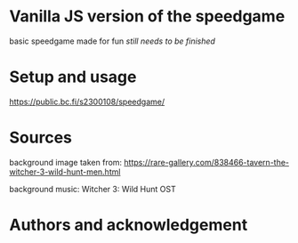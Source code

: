 # Vanilla JS version of the speedgame

basic speedgame made for fun
_still needs to be finished_

# Setup and usage

https://public.bc.fi/s2300108/speedgame/

# Sources

background image taken from: https://rare-gallery.com/838466-tavern-the-witcher-3-wild-hunt-men.html

background music: Witcher 3: Wild Hunt OST

# Authors and acknowledgement
